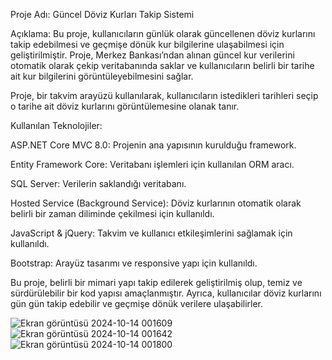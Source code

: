
Proje Adı: Güncel Döviz Kurları Takip Sistemi

Açıklama: Bu proje, kullanıcıların günlük olarak güncellenen döviz kurlarını takip edebilmesi ve geçmişe dönük kur bilgilerine ulaşabilmesi için geliştirilmiştir. Proje, Merkez Bankası’ndan alınan güncel kur verilerini otomatik olarak çekip veritabanında saklar ve kullanıcıların belirli bir tarihe ait kur bilgilerini görüntüleyebilmesini sağlar.

Proje, bir takvim arayüzü kullanılarak, kullanıcıların istedikleri tarihleri seçip o tarihe ait döviz kurlarını görüntülemesine olanak tanır.

Kullanılan Teknolojiler:

ASP.NET Core MVC 8.0: Projenin ana yapısının kurulduğu framework.

Entity Framework Core: Veritabanı işlemleri için kullanılan ORM aracı.

SQL Server: Verilerin saklandığı veritabanı.

Hosted Service (Background Service): Döviz kurlarının otomatik olarak belirli bir zaman diliminde çekilmesi için kullanıldı.

JavaScript & jQuery: Takvim ve kullanıcı etkileşimlerini sağlamak için kullanıldı.

Bootstrap: Arayüz tasarımı ve responsive yapı için kullanıldı.

Bu proje, belirli bir mimari yapı takip edilerek geliştirilmiş olup, temiz ve sürdürülebilir bir kod yapısı amaçlanmıştır. Ayrıca, kullanıcılar döviz kurlarını gün gün takip edebilir ve geçmişe dönük verilere ulaşabilirler.


![Ekran görüntüsü 2024-10-14 001609](https://github.com/user-attachments/assets/20771f74-3b50-4217-8876-0caa06cadfb9)
![Ekran görüntüsü 2024-10-14 001642](https://github.com/user-attachments/assets/4cc59982-12c8-49c4-84fc-8aef3d2b9348)
![Ekran görüntüsü 2024-10-14 001800](https://github.com/user-attachments/assets/dbaad12f-0439-451a-b2cd-c01dbae28a03)

